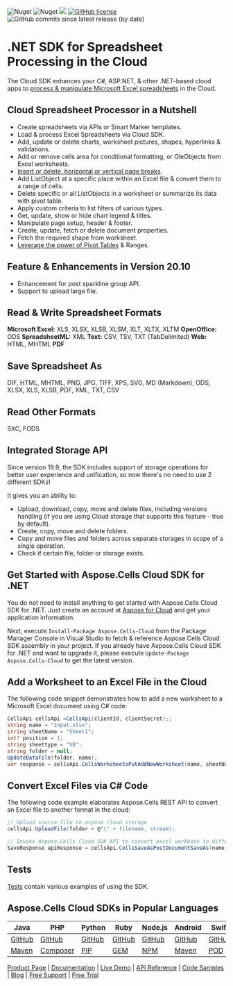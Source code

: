 ![Nuget](https://img.shields.io/nuget/v/Aspose.Cells-Cloud) ![Nuget](https://img.shields.io/nuget/dt/Aspose.Cells-Cloud) ![](https://img.shields.io/badge/REST%20API-v3.0-lightgrey) [![GitHub license](https://img.shields.io/github/license/aspose-cells-cloud/aspose-cells-cloud-dotnet)](https://github.com/aspose-cells-cloud/aspose-cells-cloud-dotnet/blob/master/LICENSE) ![GitHub commits since latest release (by date)](https://img.shields.io/github/commits-since/aspose-cells-cloud/aspose-cells-cloud-dotnet/20.10) 

# .NET SDK for Spreadsheet Processing in the Cloud

The Cloud SDK enhances your C#, ASP.NET, & other .NET-based cloud apps to [process & manipulate Microsoft Excel spreadsheets](https://products.aspose.cloud/cells/net) in the Cloud.

## Cloud Spreadsheet Processor in a Nutshell

- Create spreadsheets via APIs or Smart Marker templates.
- Load & process Excel Spreadsheets via Cloud SDK.
- Add, update or delete charts, worksheet pictures, shapes, hyperlinks & validations.
- Add or remove cells area for conditional formatting, or OleObjects from Excel worksheets.
- [Insert or delete, horizontal or vertical page breaks](https://docs.aspose.cloud/cells/working-with-pagebreaks/).
- Add ListObject at a specific place within an Excel file & convert them to a range of cells.
- Delete specific or all ListObjects in a worksheet or summarize its data with pivot table.
- Apply custom criteria to list filters of various types.
- Get, update, show or hide chart legend & titles.
- Manipulate page setup, header & footer.
- Create, update, fetch or delete document properties.
- Fetch the required shape from worksheet.
- [Leverage the power of Pivot Tables](https://docs.aspose.cloud/cells/working-with-pivot-tables/) & Ranges.

## Feature & Enhancements in Version 20.10

- Enhancement for post sparkline group API.
- Support to upload large file.

## Read & Write Spreadsheet Formats

**Microsoft Excel:** XLS, XLSX, XLSB, XLSM, XLT, XLTX, XLTM
**OpenOffice:** ODS
**SpreadsheetML:** XML
**Text:** CSV, TSV, TXT (TabDelimited)
**Web:** HTML, MHTML
**PDF**

## Save Spreadsheet As

DIF, HTML, MHTML, PNG, JPG, TIFF, XPS, SVG, MD (Markdown), ODS, XLSX, XLS, XLSB, PDF, XML, TXT, CSV

## Read Other Formats

SXC, FODS

## Integrated Storage API

Since version 19.9, the SDK includes support of storage operations for better user experience and unification, so now there's no need to use 2 different SDKs!

It gives you an ability to:

- Upload, download, copy, move and delete files, including versions handling (if you are using Cloud storage that supports this feature - true by default).
- Create, copy, move and delete folders.
- Copy and move files and folders across separate storages in scope of a single operation.
- Check if certain file, folder or storage exists.


## Get Started with Aspose.Cells Cloud SDK for .NET

You do not need to install anything to get started with Aspose.Cells Cloud SDK for .NET. Just create an account at [Aspose for Cloud](https://dashboard.aspose.cloud/#/apps) and get your application information.

Next, execute `Install-Package Aspose.Cells-Cloud` from the Package Manager Console in Visual Studio to fetch & reference Aspose.Cells Cloud SDK assembly in your project. If you already have Aspose.Cells Cloud SDK for .NET and want to upgrade it, please execute `Update-Package Aspose.Cells-Cloud` to get the latest version.

## Add a Worksheet to an Excel File in the Cloud

The following code snippet demonstrates how to add a new worksheet to a Microsoft Excel document using C# code:

```csharp
CellsApi cellsApi =CellsApi(clientId, clientSecret);;
string name = "Input.xlsx";
string sheetName = "Sheet1";
int? position = 1;
string sheettype = "VB";
string folder = null;
UpdateDataFile(folder, name);
var response = cellsApi.CellsWorksheetsPutAddNewWorksheet(name, sheetName, position, sheettype, folder);
```

## Convert Excel Files via C# Code

The following code example elaborates Aspose.Cells REST API to convert an Excel file to another format in the cloud:

```csharp
// Upload source file to aspose cloud storage
cellsApi.UploadFile(folder + @"\" + filename, stream);

// Invoke Aspose.Cells Cloud SDK API to convert excel workbook to different format
SaveResponse apiResponse = cellsApi.CellsSaveAsPostDocumentSaveAs(name, saveOptions, newfilename, isAutoFitRows, isAutoFitColumns, folder);
```
## Tests

[Tests](https://github.com/aspose-cells-cloud/aspose-cells-cloud-dotnet/tree/master/Aspose.Cells.Cloud.SDK.Test) contain various examples of using the SDK.

## Aspose.Cells Cloud SDKs in Popular Languages

| Java | PHP | Python | Ruby | Node.js | Android | Swift | Perl | GO |
|---|---|---|---|---|---|---|---|---|
| [GitHub](https://github.com/aspose-cells-cloud/aspose-cells-cloud-java) | [GitHub](https://github.com/aspose-cells-cloud/aspose-cells-cloud-php) | [GitHub](https://github.com/aspose-cells-cloud/aspose-cells-cloud-python) | [GitHub](https://github.com/aspose-cells-cloud/aspose-cells-cloud-ruby)  | [GitHub](https://github.com/aspose-cells-cloud/aspose-cells-cloud-node) | [GitHub](https://github.com/aspose-cells-cloud/aspose-cells-cloud-android)  | [GitHub](https://github.com/aspose-cells-cloud/aspose-cells-cloud-swift) | [GitHub](https://github.com/aspose-cells-cloud/aspose-cells-cloud-perl) | [GitHub](https://github.com/aspose-cells-cloud/aspose-cells-cloud-go) |
| [Maven](https://repository.aspose.cloud/webapp/#/artifacts/browse/tree/General/repo/com/aspose/aspose-cells-cloud) | [Composer](https://packagist.org/packages/aspose/cells-sdk-php) | [PIP](https://pypi.org/project/asposecellscloud/) | [GEM](https://rubygems.org/gems/aspose_cells_cloud)  | [NPM](https://www.npmjs.com/package/asposecellscloud) | [Maven](https://repository.aspose.cloud/webapp/#/artifacts/browse/tree/General/repo/com/aspose/aspose-cells-cloud-android) | [POD](https://cocoapods.org/pods/AsposeCellsCloud) |  [CPAN](https://metacpan.org/release/AsposeCellsCloud-CellsApi) | [GO](https://pkg.go.dev/github.com/aspose-cells-cloud/aspose-cells-cloud-go/v20?tab=overview) |

[Product Page](https://products.aspose.cloud/cells/net) | [Documentation](https://docs.aspose.cloud/cells/) | [Live Demo](https://products.aspose.app/cells/family) | [API Reference](https://apireference.aspose.cloud/cells/) | [Code Samples](https://github.com/aspose-cells-cloud/aspose-cells-cloud-dotnet/tree/master/Examples) | [Blog](https://blog.aspose.cloud/category/cells/) | [Free Support](https://forum.aspose.cloud/c/cells) | [Free Trial](https://dashboard.aspose.cloud/#/apps)
